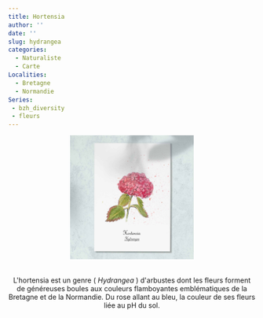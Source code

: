 ```yaml
---
title: Hortensia
author: ''
date: ''
slug: hydrangea
categories:
  - Naturaliste
  - Carte
Localities:
  - Bretagne
  - Normandie
Series:
 - bzh_diversity
 - fleurs
---
```

<center>
<img alt="[Hortensia rose à l'aquarelle]" src="hydrangea-featured-image.jpg" width=50%> 

<p>
<br>
L'hortensia est un genre (<i> Hydrangea </i>) d'arbustes dont les fleurs forment de généreuses boules aux couleurs flamboyantes emblématiques de la Bretagne et de la Normandie. Du rose allant au bleu, la couleur de ses fleurs liée au pH du sol.
</p>
</center>

